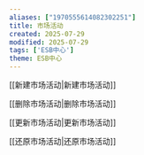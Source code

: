 ```yaml
---
aliases: ["1970555614082302251"]
title: 市场活动
created: 2025-07-29
modified: 2025-07-29
tags: ['ESB中心']
theme: ESB中心
---
```


[[新建市场活动|新建市场活动]]

[[删除市场活动|删除市场活动]]

[[更新市场活动|更新市场活动]]

[[还原市场活动|还原市场活动]]
